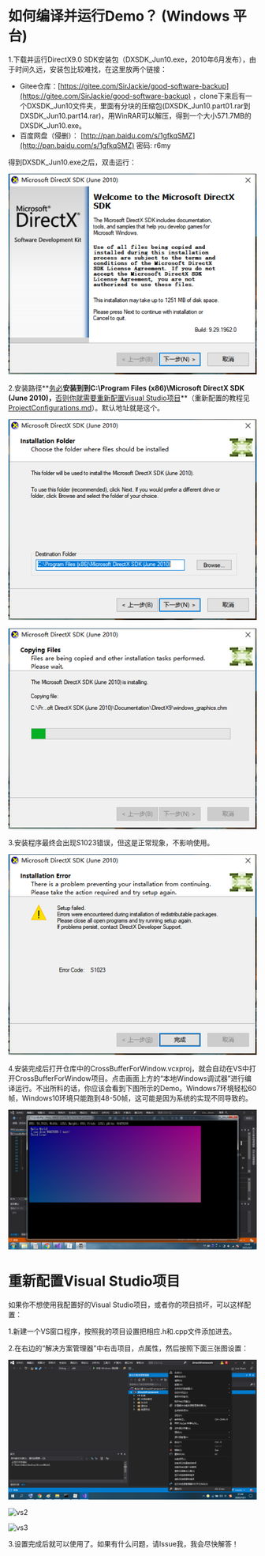 # 如何编译并运行Demo？ (Windows 平台)

1.下载并运行DirectX9.0 SDK安装包（DXSDK_Jun10.exe，2010年6月发布），由于时间久远，安装包比较难找，在这里放两个链接：

- Gitee仓库：[https://gitee.com/SirJackie/good-software-backup](https://gitee.com/SirJackie/good-software-backup) ，clone下来后有一个DXSDK_Jun10文件夹，里面有分块的压缩包(DXSDK_Jun10.part01.rar到DXSDK_Jun10.part14.rar)，用WinRAR可以解压，得到一个大小571.7MB的DXSDK_Jun10.exe。
- 百度网盘（侵删）： [http://pan.baidu.com/s/1gfkqSMZ](http://pan.baidu.com/s/1gfkqSMZ) 密码: r6my

得到DXSDK_Jun10.exe之后，双击运行：

![dx1](dx1.png)

2.安装路径**<u>务必</u>**安装到到C:\Program Files (x86)\Microsoft DirectX SDK (June 2010)，**<u>否则你就需要重新配置Visual Studio项目</u>**（重新配置的教程见[ProjectConfigurations.md](./ProjectConfigurations.md)）。默认地址就是这个。

![dx2](dx2.png)

![dx3](dx3.png)

3.安装程序最终会出现S1023错误，但这是正常现象，不影响使用。

![dx4](dx4.png)

4.安装完成后打开仓库中的CrossBufferForWindow.vcxproj，就会自动在VS中打开CrossBufferForWindow项目。点击画面上方的“本地Windows调试器”进行编译运行。不出所料的话，你应该会看到下图所示的Demo。Windows7环境轻松60帧，Windows10环境只能跑到48-50帧，这可能是因为系统的实现不同导致的。

![Demo](../../Resources/Demo.png)

# 重新配置Visual Studio项目

如果你不想使用我配置好的Visual Studio项目，或者你的项目损坏，可以这样配置：

1.新建一个VS窗口程序，按照我的项目设置把相应.h和.cpp文件添加进去。

2.在右边的“解决方案管理器”中右击项目，点属性，然后按照下面三张图设置：

![vs1](vs1.png)

![vs2](/vs2.png)

![vs3](/vs3.png)

3.设置完成后就可以使用了。如果有什么问题，请Issue我，我会尽快解答！